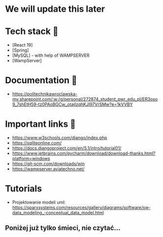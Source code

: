 # We will update this later

# Tech stack 🚀

- [React 19] 
- [Spring]
- [MySQL] - with help of WAMPSERVER
- [WampServer]

# Documentation 📝

- https://politechnikawroclawska-my.sharepoint.com/:w:/g/personal/272874_student_pwr_edu_pl/ER3oso9_7shEtH59-tz0PAoBGCw_otajIzqhKJI97VrSMw?e=1kVVBY

# Important links 🤠

- https://www.w3schools.com/django/index.php
- https://sqliteonline.com/
- https://docs.djangoproject.com/en/5.1/intro/tutorial01/
- https://www.jetbrains.com/pycharm/download/download-thanks.html?platform=windows
- https://git-scm.com/downloads/win
- https://wampserver.aviatechno.net/

# Tutorials
- Projektowanie modeli uml: https://sparxsystems.com/resources/gallery/diagrams/software/sw-data_modeling_-conceptual_data_model.html

## Poniżej już tylko śmieci, nie czytać...
##
##
##
##
## 
